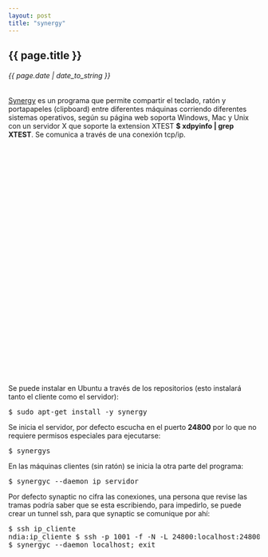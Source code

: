 ```yaml
---
layout: post
title: "synergy"
---
```


## {{ page.title }}
###### {{ page.date | date_to_string }}

<div class="p"><a href="http://synergy-foss.org">Synergy</a> es un programa que permite compartir el teclado, ratón y portapapeles (clipboard) entre diferentes máquinas corriendo diferentes sistemas operativos, según su página web soporta Windows, Mac y Unix con un servidor X que soporte la extension XTEST <strong>$ xdpyinfo | grep XTEST</strong>. Se comunica a través de una conexión tcp/ip.
</div>

<div style="text-align: center;">
<object width="662" height="491"><param name="movie" value="http://www.youtube.com/v/4wkJx9Ozfu8?version=3&amp;hl=en_US"></param><param name="allowFullScreen" value="true"></param><param name="allowscriptaccess" value="always"></param><embed src="http://www.youtube.com/v/4wkJx9Ozfu8?version=3&amp;hl=en_US" type="application/x-shockwave-flash" width="662" height="491" allowscriptaccess="always" allowfullscreen="true"></embed></object>
</div>

<div class="p">Se puede instalar en Ubuntu a través de los repositorios (esto instalará tanto el cliente como el servidor):
</div>

<pre class="sh_sh">
$ sudo apt-get install -y synergy
</pre>

<div class="p">Se inicia el servidor, por defecto escucha en el puerto <strong>24800</strong> por lo que no requiere permisos especiales para ejecutarse:
</div>

<pre class="sh_sh">
$ synergys
</pre>

<div class="p">En las máquinas clientes (sin ratón) se inicia la otra parte del programa:
</div>

<pre class="sh_sh">
$ synergyc --daemon ip_servidor
</pre>

<div class="p">Por defecto synaptic no cifra las conexiones, una persona que revise las tramas podría saber que se esta escribiendo, para impedirlo, se puede crear un tunnel ssh, para que synaptic se comunique por ahí:
</div>

<pre class="sh_sh">
$ ssh ip_cliente
ndia:ip_cliente $ ssh -p 1001 -f -N -L 24800:localhost:24800 buzz
$ synergyc --daemon localhost; exit
</pre>
